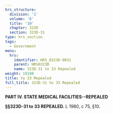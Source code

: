 ```yaml
---
hrs_structure:
  division: '1'
  volume: '6'
  title: '19'
  chapter: 323D
  section: 323D-31
type: hrs_section
tags:
  - Government
menu:
  hrs:
    identifier: HRS_0323D-0031
    parent: HRS0323D
    name: 323D-31 to 33 Repealed
weight: 19100
title: to 33 Repealed
full_title: 323D-31 to 33 Repealed
---
```

**PART IV. STATE MEDICAL FACILITIES--REPEALED**

**§§323D-31 to 33 REPEALED.** L 1980, c 75, §10.